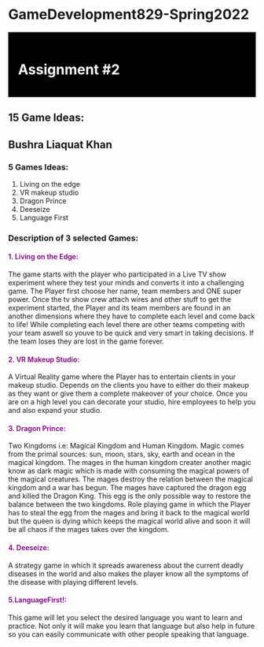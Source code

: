 # GameDevelopment829-Spring2022
<!DOCTYPE html>
<html>
<head>
</head>
<body>
  <div style="background-color:black;color:white;padding:20px;"> 
    <h1>Assignment #2</h1>
</div>

## 15 Game Ideas:
<h2>Bushra Liaquat Khan</h2>
  
### 5 Games Ideas:
  
1. Living on the edge
2. VR makeup studio
3. Dragon Prince
4. Deeseize
5. Language First
  
### Description of 3 selected Games:
<h4 style="color: purple; font-weight: 600;">1. Living on the Edge:</h4>
<p>The game starts with the player who participated in a Live TV show experiment where they test your minds and converts it into a challenging game. The Player first choose her name, team members and ONE super power. Once the tv show crew attach wires and other stuff to get the experiment started, the Player and its team members are found in an another dimensions where they have to complete each level and come back to life! While completing each level there are other teams competing with your team aswell so youve to be quick and very smart in taking decisions. If the team loses they are lost in the game forever.</p>

<h4 style="color: purple; font-weight: 600;">2. VR Makeup Studio:</h4>
<p>A Virtual Reality game where the Player has to entertain clients in your makeup studio. Depends on the clients you have to either do their makeup as they want or give them a complete makeover of your choice. Once you are on a high level you can decorate your studio, hire employees to help you and also expand your studio.</p>

<h4 style="color: purple; font-weight: 600;">3. Dragon Prince:</h4>
<p>Two Kingdoms i.e: Magical Kingdom and Human Kingdom. Magic comes from the primal sources: sun, moon, stars, sky, earth and ocean in the magical kingdom. The mages in the human kingdom creater another magic know as dark magic which is made with consuming the magical powers of the magical creatures. The mages destroy the relation between the magical kingdom and a war has begun. The mages have captured the dragon egg and killed the Dragon King. This egg is the only possible way to restore the balance between the two kingdoms. Role playing game in  which the Player has to steal the egg from the mages and bring it back to the magical world but the queen is dying which keeps the magical world alive and soon it will be all chaos if the mages takes over the kingdom. </p>

<h4 style="color: purple; font-weight: 600;">4. Deeseize:</h4>
<p>A strategy game in which it spreads awareness about the current deadly diseases in the world and also makes the player know all the symptoms of the disease with playing different levels.</p>

<h4 style="color: purple; font-weight: 600;">5.LanguageFirst!:</h4>
<p>This game will let you select the desired language you want to learn and practice. Not only it will make you learn that language but also help in future so you can easily communicate with other people speaking that language.</p>

</body>
</html>

